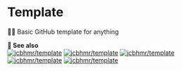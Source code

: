 # Template
🍰🚀 Basic GitHub template for anything

**🔎 See also**<br>
[![jcbhmr/template](https://gh-card.dev/repos/jcbhmr/template.svg?fullname=1)](https://github.com/jcbhmr/template)
[![jcbhmr/template](https://gh-card.dev/repos/jcbhmr/template.svg?fullname=1)](https://github.com/jcbhmr/template)
[![jcbhmr/template](https://gh-card.dev/repos/jcbhmr/template.svg?fullname=1)](https://github.com/jcbhmr/template)
[![jcbhmr/template](https://gh-card.dev/repos/jcbhmr/template.svg?fullname=1)](https://github.com/jcbhmr/template)
[![jcbhmr/template](https://gh-card.dev/repos/jcbhmr/template.svg?fullname=1)](https://github.com/jcbhmr/template)

